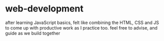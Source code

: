 # web-development
after learning JavaScript basics, felt like combining the HTML, CSS and JS to come up with productive work as I practice too.
feel free to advise, and guide as we build together
